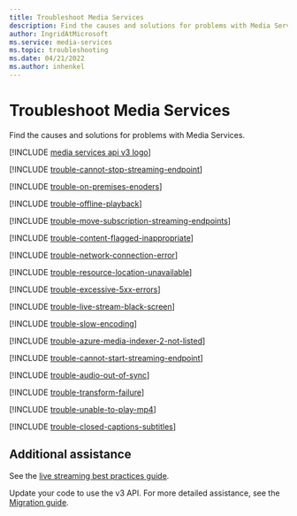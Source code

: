 ```yaml
---
title: Troubleshoot Media Services
description: Find the causes and solutions for problems with Media Services.
author: IngridAtMicrosoft
ms.service: media-services
ms.topic: troubleshooting
ms.date: 04/21/2022
ms.author: inhenkel
---
```

# Troubleshoot Media Services

Find the causes and solutions for problems with Media Services.

[!INCLUDE [media services api v3 logo](./includes/v3-hr.md)]

[!INCLUDE [trouble-cannot-stop-streaming-endpoint](./includes/trouble-cannot-stop-streaming-endpoint.md)]

[!INCLUDE [trouble-on-premises-enoders](includes/trouble-on-premises-enoders.md)]

[!INCLUDE [trouble-offline-playback](includes/trouble-offline-playback.md)]

[!INCLUDE [trouble-move-subscription-streaming-endpoints](./includes/trouble-move-subscription-streaming-endpoints.md)]

[!INCLUDE [trouble-content-flagged-inappropriate](./includes/trouble-content-flagged-inappropriate.md)]

[!INCLUDE [trouble-network-connection-error](./includes/trouble-network-connection-error.md)]

[!INCLUDE [trouble-resource-location-unavailable](./includes/trouble-resource-location-unavailable.md)]

[!INCLUDE [trouble-excessive-5xx-errors](includes/trouble-excessive-5xx-errors.md)]

[!INCLUDE [trouble-live-stream-black-screen](includes/trouble-live-stream-black-screen.md)]

[!INCLUDE [trouble-slow-encoding](includes/trouble-slow-encoding.md)]

[!INCLUDE [trouble-azure-media-indexer-2-not-listed](includes/trouble-azure-media-indexer-2-not-listed.md)]

[!INCLUDE [trouble-cannot-start-streaming-endpoint](includes/trouble-cannot-start-streaming-endpoint.md)]

[!INCLUDE [trouble-audio-out-of-sync](includes/trouble-audio-out-of-sync.md)]

[!INCLUDE [trouble-transform-failure](includes/trouble-transform-failure.md)]

[!INCLUDE [trouble-unable-to-play-mp4](includes/trouble-unable-to-play-mp4.md)]

[!INCLUDE [trouble-closed-captions-subtitles](includes/trouble-closed-captions-subtitles.md)]

## Additional assistance

See the [live streaming best practices guide](live-event-streaming-best-practices-guide.md).

Update your code to use the v3 API. For more detailed assistance, see the [Migration guide](migrate-v-2-v-3-migration-introduction.md).
